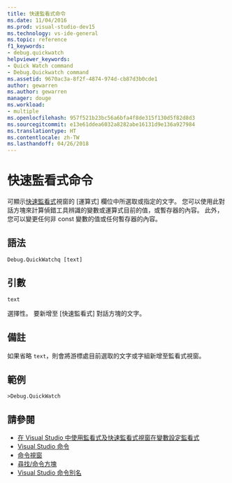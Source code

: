 ```yaml
---
title: 快速監看式命令
ms.date: 11/04/2016
ms.prod: visual-studio-dev15
ms.technology: vs-ide-general
ms.topic: reference
f1_keywords:
- debug.quickwatch
helpviewer_keywords:
- Quick Watch command
- Debug.Quickwatch command
ms.assetid: 9670ac3a-8f2f-4874-974d-cb87d3b0cde1
author: gewarren
ms.author: gewarren
manager: douge
ms.workload:
- multiple
ms.openlocfilehash: 957f521b23bc56a6bfa4f8de315f130d5f82d8d3
ms.sourcegitcommit: e13e61ddea6032a8282abe16131d9e136a927984
ms.translationtype: HT
ms.contentlocale: zh-TW
ms.lasthandoff: 04/26/2018
---
```

# <a name="quick-watch-command"></a>快速監看式命令
可顯示[快速監看式](../../debugger/watch-and-quickwatch-windows.md)視窗的 [運算式] 欄位中所選取或指定的文字。 您可以使用此對話方塊來計算偵錯工具辨識的變數或運算式目前的值，或暫存器的內容。 此外，您可以變更任何非 const 變數的值或任何暫存器的內容。

## <a name="syntax"></a>語法

```
Debug.QuickWatchq [text]
```

## <a name="arguments"></a>引數
 `text`

 選擇性。 要新增至 [快速監看式] 對話方塊的文字。

## <a name="remarks"></a>備註
 如果省略 `text`，則會將游標處目前選取的文字或字組新增至監看式視窗。

## <a name="example"></a>範例

```
>Debug.QuickWatch
```

## <a name="see-also"></a>請參閱

- [在 Visual Studio 中使用監看式及快速監看式視窗在變數設定監看式](../../debugger/watch-and-quickwatch-windows.md)
- [Visual Studio 命令](../../ide/reference/visual-studio-commands.md)
- [命令視窗](../../ide/reference/command-window.md)
- [尋找/命令方塊](../../ide/find-command-box.md)
- [Visual Studio 命令別名](../../ide/reference/visual-studio-command-aliases.md)